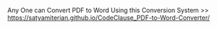 Any One can Convert PDF to Word Using this Conversion System >> https://satyamiterian.github.io/CodeClause_PDF-to-Word-Converter/
